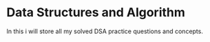 # Data Structures and Algorithm
In this i will store all my solved DSA practice questions and concepts.
